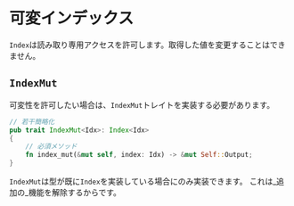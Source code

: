 # 可変インデックス

`Index`は読み取り専用アクセスを許可します。取得した値を変更することはできません。

## `IndexMut`

可変性を許可したい場合は、`IndexMut`トレイトを実装する必要があります。

```rust
// 若干簡略化
pub trait IndexMut<Idx>: Index<Idx>
{
    // 必須メソッド
    fn index_mut(&mut self, index: Idx) -> &mut Self::Output;
}
```

`IndexMut`は型が既に`Index`を実装している場合にのみ実装できます。
これは_追加の_機能を解除するからです。